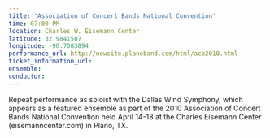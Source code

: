 ```yaml
---
title: 'Association of Concert Bands National Convention'
time: 07:00 PM
location: Charles W. Eisemann Center
latitude: 32.9841507
longitude: -96.7083894
performance_url: http://newsite.planoband.com/html/acb2010.html
ticket_information_url: 
ensemble: 
conductor: 
---
```

Repeat performance as soloist with the Dallas Wind Symphony, which appears as a featured ensemble as part of the 2010 Association of Concert Bands National Convention held April 14-18 at the Charles Eisemann Center (eisemanncenter.com) in Plano, TX.
